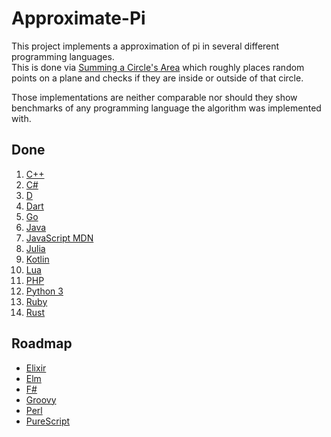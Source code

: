# Approximate-Pi
This project implements a approximation of pi in several different programming languages.  
This is done via [Summing a Circle's Area](https://en.wikipedia.org/wiki/Approximations_of_%CF%80#Summing_a_circle's_area) which roughly places random points on a plane and checks if they are inside or outside of that circle.  

Those implementations are neither comparable nor should they show benchmarks of any programming language the algorithm was implemented with.  

## Done
01. [C++](https://cplusplus.com/doc/)
02. [C#](https://docs.microsoft.com/en-us/dotnet/csharp/)
03. [D](https://dlang.org/documentation.html)
04. [Dart](https://dart.dev/guides)
05. [Go](https://go.dev/doc/)
06. [Java](https://docs.oracle.com/en/java/)
07. [JavaScript MDN](https://developer.mozilla.org/en-US/docs/Web/javascript)
08. [Julia](https://docs.julialang.org/en/v1/)
09. [Kotlin](https://kotlinlang.org/docs/home.html)
10. [Lua](https://www.lua.org/docs.html)
11. [PHP](https://www.php.net/docs.php)
12. [Python 3](https://docs.python.org/3/)
13. [Ruby](https://ruby-doc.org/)
14. [Rust](https://www.rust-lang.org/)


## Roadmap
- [Elixir](https://elixir-lang.org/docs.html)
- [Elm](https://guide.elm-lang.org/)
- [F#](https://fsharp.org/docs/)
- [Groovy](https://groovy-lang.org/single-page-documentation.html)
- [Perl](https://www.perl.org/docs.html)
- [PureScript](https://www.purescript.org/)
